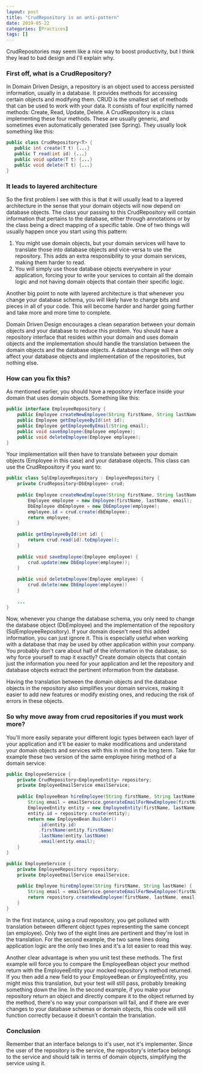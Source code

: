 ```yaml
---
layout: post
title: "CrudRepository is an anti-pattern"
date: 2019-05-22
categories: [Practices]
tags: []
---
```

CrudRepositories may seem like a nice way to boost productivity, but I think they lead to bad design and I'll explain why.

### First off, what is a CrudRepository?
In Domain Driven Design, a repository is an object used to access persisted information, usually in a database. It provides methods for accessing certain objects and modifying them. CRUD is the smallest set of methods that can be used to work with your data. It consists of four explicitly named methods: Create, Read, Update, Delete. A CrudRepository is a class implementing these four methods. These are usually generic, and sometimes even automatically generated (see Spring). They usually look something like this:
```java
public class CrudRepository<T> {
   public int create(T t) {...}
   public T read(int id) {...}
   public void update(T t) {...}
   public void delete(T t) {...}
}
```

### It leads to layered architecture
So the first problem I see with this is that it will usually lead to a layered architecture in the sense that your domain objects will now depend on database objects. The class your passing to this CrudRepository will contain information that pertains to the database, either through annotations or by the class being a direct mapping of a specific table. One of two things will usually happen once you start using this pattern: 
1. You might use domain objects, but your domain services will have to translate those into database objects and vice-versa to use the repository. This adds an extra responsibility to your domain services, making them harder to read.
2. You will simply use those database objects everywhere in your application, forcing your to write your services to contain all the domain logic and not having domain objects that contain their specific logic.

Another big point to note with layered architecture is that whenever you change your database schema, you will likely have to change bits and pieces in all of your code. This will become harder and harder going further and take more and more time to complete.

Domain Driven Design encourages a clean separation between your domain objects and your database to reduce this problem. You should have a repository interface that resides within your domain and uses domain objects and the implementation should handle the translation between the domain objects and the database objects. A database change will then only affect your database objects and implementation of the repositories, but nothing else.

### How can you fix this?
As mentioned earlier, you should have a repository interface inside your domain that uses domain objects. Something like this:
```java
public interface EmployeeRepository {
    public Employee createNewEmployee(String firstName, String lastName, String email, ...);
    public Employee getEmployeeById(int id);
    public Employee getEmployeeByEmail(String email);
    public void saveEmployee(Employee employee);
    public void deleteEmployee(Employee employee);
}
```

Your implementation will then have to translate between your domain objects (Employee in this case) and your database objects. This class can use the CrudRepository if you want to:
```java
public class SqlEmployeeRepository : EmployeeRepository {
    private CrudRepository<DbEmployee> crud;
    
    public Employee createNewEmployee(String firstName, String lastName, String email, ...) {
        Employee employee = new Employee(firstName, lastName, email);
        DbEmployee dbEmployee = new DbEmployee(employee);
        employee.id = crud.create(dbEmployee);
        return employee;
    }
    
    public getEmployeeById(int id) {
        return crud.read(id).toEmployee();
    }
    
    public void saveEmployee(Employee employee) {
        crud.update(new DbEmployee(employee));
    }
    
    public void deleteEmployee(Employee employee) {
        crud.delete(new DbEmployee(employee))
    }
    
    ...
}
```

Now, whenever you change the database schema, you only need to change the database object (DbEmployee) and the implementation of the repository (SqlEmployeeRepository). If your domain doesn't need this added information, you can just ignore it. This is especially useful when working with a database that may be used by other application within your company. You probably don't care about half of the information in the database, so why force yourself to map it exactly? Create domain objects that contain just the information you need for your application and let the repository and database objects extract the pertinent information from the database.

Having the translation between the domain objects and the database objects in the repository also simplifies your domain services, making it easier to add new features or modify existing ones, and reducing the risk of errors in these objects.

### So why move away from crud repositories if you must work more?
You'll more easily separate your different logic types between each layer of your application and it'll be easier to make modifications and understand your domain objects and services with this in mind in the long term.
Take for example these two version of the same employee hiring method of a domain service:
```java
public EmployeeService {
    private CrudRepository<EmployeeEntity> repository;
    private EmployeeEmailService emailService;
    
    public EmployeeBean hireEmployee(String firstName, String lastName) {
        String email = emailService.generateEmailForNewEmployee(firstName, lastName);
        EmployeeEntity entity = new EmployeeEntity(firstName, lastName, email);
        entity.id = repository.create(entity);
        return new EmployeeBean.Builder()
            .id(entity.id)
            .firstName(entity.firstName)
            .lastName(entity.lastName)
            .email(entity.email);
    }
}
```

```java
public EmployeeService {
    private EmployeeRepository repository;
    private EmployeeEmailService emailService;
    
    public Employee hireEmployee(String firstName, String lastName) {
        String email = emailService.generateEmailForNewEmployee(firstName, lastName);
        return repository.createNewEmployee(firstName, lastName, email);
    }
}
```

In the first instance, using a crud repository, you get polluted with translation between different object types representing the same concept (an employee). Only two of the eight lines are pertinent and they're lost in the translation. For the second example, the two same lines doing application logic are the only two lines and it's a lot easier to read this way.

Another clear advantage is when you unit test these methods. The first example will force you to compare the EmployeeBean object your method return with the EmployeeEntity your mocked repository's method returned. If you then add a new field to your EmployeeBean or EmployeeEntity, you might miss this translation, but your test will still pass, probably breaking something down the line. In the second example, if you make your repository return an object and directly compare it to the object returned by the method, there's no way your comparison will fail, and if there are ever changes to your database schemas or domain objects, this code will still function correctly because it doesn't contain the translation.

### Conclusion
Remember that an interface belongs to it's user, not it's implementer. Since the user of the repository is the service, the repository's interface belongs to the service and should talk in terms of domain objects, simplifying the service using it.
